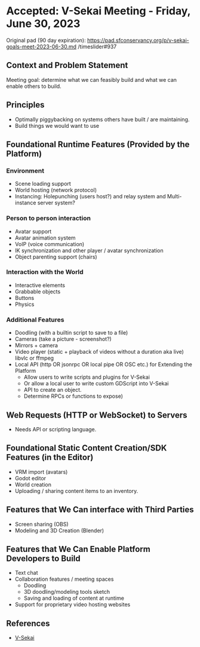 # Accepted: V-Sekai Meeting - Friday, June 30, 2023

Original pad (90 day expiration): <https://pad.sfconservancy.org/p/v-sekai-goals-meet-2023-06-30.md> /timeslider#937

## Context and Problem Statement

Meeting goal: determine what we can feasibly build and what we can enable others to build.

## Principles

- Optimally piggybacking on systems others have built / are maintaining.
- Build things we would want to use

## Foundational Runtime Features (Provided by the Platform)

### Environment

- Scene loading support
- World hosting (network protocol)
- Instancing: Holepunching (users host?) and relay system and Multi-instance server system?

### Person to person interaction

- Avatar support
- Avatar animation system
- VoIP (voice communication)
- IK synchronization and other player / avatar synchronization
- Object parenting support (chairs)

### Interaction with the World

- Interactive elements
- Grabbable objects
- Buttons
- Physics

### Additional Features

- Doodling (with a builtin script to save to a file)
- Cameras (take a picture - screenshot?)
- Mirrors + camera
- Video player (static + playback of videos without a duration aka live) libvlc or ffmpeg
- Local API (http OR jsonrpc OR local pipe OR OSC etc.) for Extending the Platform
  - Allow users to write scripts and plugins for V-Sekai
  - Or allow a local user to write custom GDScript into V-Sekai
  - API to create an object.
  - Determine RPCs or functions to expose)

## Web Requests (HTTP or WebSocket) to Servers

- Needs API or scripting language.

## Foundational Static Content Creation/SDK Features (in the Editor)

- VRM import (avatars)
- Godot editor
- World creation
- Uploading / sharing content items to an inventory.

## Features that We Can interface with Third Parties

- Screen sharing (OBS)
- Modeling and 3D Creation (Blender)

## Features that We Can Enable Platform Developers to Build

- Text chat
- Collaboration features / meeting spaces
  - Doodling
  - 3D doodling/modeling tools sketch
  - Saving and loading of content at runtime
- Support for proprietary video hosting websites

## References

- [V-Sekai](https://v-sekai.org/)
